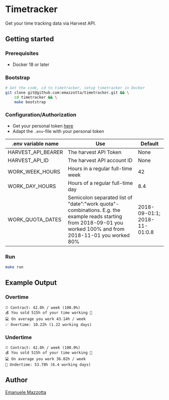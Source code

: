 # Timetracker

Get your time tracking data via Harvest API. 

## Getting started

### Prerequisites

* Docker 18 or later

### Bootstrap

```bash
# Get the code, cd to timetracker, setup timetracker in Docker
git clone git@github.com:emazzotta/timetracker.git && \
    cd timetracker && \
    make bootstrap
```

### Configuration/Authorization

* Get your personal token [here](https://id.getharvest.com/oauth2/access_tokens/new)
* Adapt the `.env`-file with your personal token 

|.env variable name|Use|Default|
|---|---|---|
|HARVEST_API_BEARER|The harvest API Token|None|
|HARVEST_API_ID|The harvest API account ID|None|
|WORK_WEEK_HOURS|Hours in a regular full-time week|42|
|WORK_DAY_HOURS|Hours of a regular full-time day|8.4|
|WORK_QUOTA_DATES|Semicolon separated list of "date":"work quota"-combinations. E.g. the example reads starting from 2018-09-01 you worked 100% and from 2018-11-01 you worked 80%| 2018-09-01:1; 2018-11-01:0.8 |

### Run

```bash
make run
```

## Example Output

### Overtime

```text
⏱ Contract: 42.0h / week (100.0%)
💰 You sold 515h of your time working 🤔
‍💻 On average you work 43.14h / week
✅ Overtime: 10.22h (1.22 working days)

```

### Undertime

```text
⏱ Contract: 42.0h / week (100.0%)
💰 You sold 515h of your time working 🤔
‍💻 On average you work 36.02h / week
🛑 Undertime: 53.78h (6.4 working days)
```

## Author

[Emanuele Mazzotta](mailto:hello@mazzotta.me)
